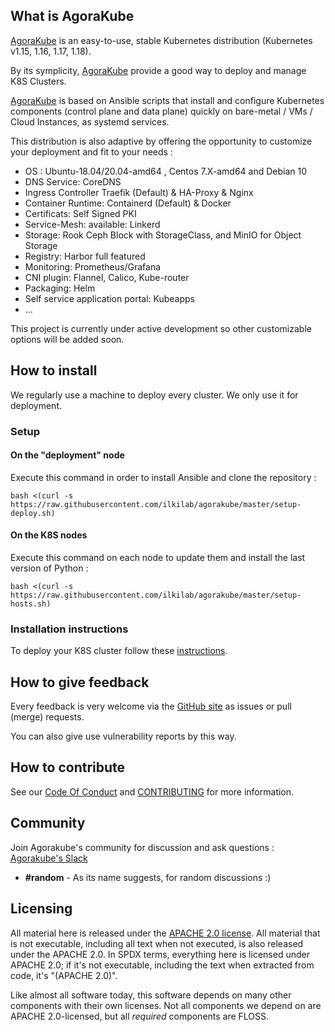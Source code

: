 ## What is AgoraKube

[AgoraKube](https://agorakube.ilkilabs.io/) is an easy-to-use, stable Kubernetes distribution (Kubernetes v1.15, 1.16, 1.17, 1.18).

By its symplicity, [AgoraKube](https://agorakube.ilkilabs.io/) provide a good way to deploy and manage K8S Clusters.

[AgoraKube](https://agorakube.ilkilabs.io/) is based on Ansible scripts that install and configure Kubernetes components (control plane and data plane) quickly on bare-metal / VMs / Cloud Instances, as systemd services.

This distribution is also adaptive by offering the opportunity to customize your deployment and fit to your needs :

* OS : Ubuntu-18.04/20.04-amd64 , Centos 7.X-amd64 and Debian 10
* DNS Service: CoreDNS
* Ingress Controller Traefik (Default) & HA-Proxy & Nginx
* Container Runtime: Containerd (Default) & Docker
* Certificats: Self Signed PKI
* Service-Mesh: available: Linkerd
* Storage: Rook Ceph Block with StorageClass, and MinIO for Object Storage
* Registry: Harbor full featured
* Monitoring: Prometheus/Grafana
* CNI plugin: Flannel, Calico, Kube-router
* Packaging: Helm
* Self service application portal: Kubeapps
* ...

This project is currently under active development so other customizable options will be added soon.

## How to install

We regularly use a machine to deploy every cluster. We only use it for deployment.

### Setup

#### On the "deployment" node
Execute this command in order to install Ansible and clone the repository :
```
bash <(curl -s https://raw.githubusercontent.com/ilkilab/agorakube/master/setup-deploy.sh)
```
#### On the K8S nodes
Execute this command on each node to update them and install the last version of Python : 
```
bash <(curl -s https://raw.githubusercontent.com/ilkilab/agorakube/master/setup-hosts.sh)
```

### Installation instructions

To deploy your K8S cluster follow these [instructions](docs/instructions.md).

## How to give feedback

Every feedback is very welcome via the
[GitHub site](https://github.com/ilkilab/agorakube)
as issues or pull (merge) requests.

You can also give use vulnerability reports by this way.
## How to contribute

See our [Code Of Conduct](https://github.com/ilkilab/agorakube/blob/master/CODE_OF_CONDUCT.md) and [CONTRIBUTING](https://github.com/ilkilab/agorakube/blob/master/docs/CONTRIBUTING.md) for more information.

## Community

Join Agorakube's community for discussion and ask questions : [Agorakube's Slack](http://slack.agorakube.ilkilabs.io/)

* **#random** - As its name suggests, for random discussions :)

## Licensing

All material here is released under the [APACHE 2.0 license](../about/license.md). All material that is not executable, including all text when not executed, is also released under the APACHE 2.0. In SPDX terms, everything here is licensed under APACHE 2.0; if it's not executable, including the text when extracted from code, it's "(APACHE 2.0)". 

Like almost all software today, this software depends on many other components with their own licenses. Not all components we depend on are APACHE 2.0-licensed, but all *required* components are FLOSS.
